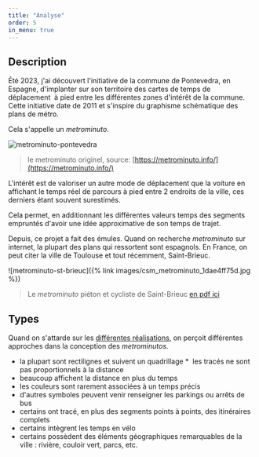 ```yaml
---
title: "Analyse"
order: 5
in_menu: true
---
```

## Description

Été 2023, j'ai découvert l'initiative de la commune de Pontevedra, en Espagne, d'implanter sur son territoire des cartes de temps de déplacement  à pied entre les différentes zones d'intérêt de la commune. Cette initiative date de 2011 et s'inspire du graphisme schématique des plans de métro.

Cela s'appelle un *metrominuto*. 

![metrominuto-pontevedra](https://metrominuto.info/wp-content/uploads/2020/06/metrominuto8.png)

> le metrominuto originel, source: [https://metrominuto.info/](https://metrominuto.info/)

L'intérêt est de valoriser un autre mode de déplacement que la voiture en affichant le temps réel de parcours à pied entre 2 endroits de la ville, ces derniers étant souvent surestimés.

Cela permet, en additionnant les différentes valeurs temps des segments empruntés d'avoir une idée approximative de son temps de trajet.

Depuis, ce projet a fait des émules. Quand on recherche *metrominuto* sur internet, la plupart des plans qui ressortent sont espagnols. En France, on peut citer la ville de Toulouse et tout récemment, Saint-Brieuc. 

![metrominuto-st-brieuc]({% link images/csm_metrominuto_1dae4ff75d.jpg %})

> Le *metrominuto* piéton et cycliste de Saint-Brieuc [en pdf ici](https://www.saint-brieuc.bzh/fileadmin/user_upload/Au_quotidien/Circuler_en_ville/Metrominuto_.pdf)

## Types 

Quand on s'attarde sur les [différentes réalisations](https://duckduckgo.com/?q=metrominuto&t=h_&iax=images&ia=images), on perçoit différentes approches dans la conception des *metrominutos*.

* la plupart sont rectilignes et suivent un quadrillage
*  les tracés ne sont pas proportionnels à la distance
* beaucoup affichent la distance en plus du temps
* les couleurs sont rarement associées à un temps précis
* d'autres symboles peuvent venir renseigner les parkings ou arrêts de bus
* certains ont tracé, en plus des segments points à points, des itinéraires complets
* certains intègrent les temps en vélo
* certains possèdent des éléments géographiques remarquables de la ville : rivière, couloir vert, parcs, etc. 